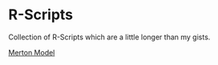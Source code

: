 # R-Scripts
Collection of R-Scripts which are a little longer than my gists.

[Merton Model](http://htmlpreview.github.io/?https://github.com/PalimPalimPalim/R-Scripts/blob/master/Merton-Model.html)
